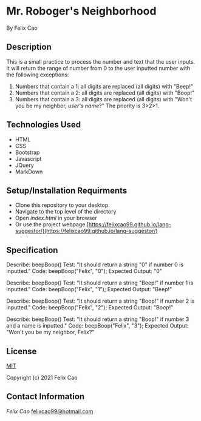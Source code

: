 # Mr. Roboger's Neighborhood #

By Felix Cao

## Description ##
This is a small practice to process the number and text that the user inputs. It will return the range of number from 0 to the user inputted number with the following exceptions:
1. Numbers that contain a 1: all digits are replaced (all digits) with "Beep!"
2. Numbers that contain a 2: all digits are replaced (all digits) with "Boop!"
3. Numbers that contain a 3: all digits are replaced (all digits) with "Won't you be my neighbor, *user's name*?"
The priority is 3>2>1.

## Technologies Used ##
* HTML
* CSS
* Bootstrap
* Javascript
* JQuery
* MarkDown

## Setup/Installation Requirments ##
* Clone this repository to your desktop.
* Navigate to the top level of the directory
* Open _index.html_ in your browser
* Or use the project webpage [https://felixcao99.github.io/lang-suggestor/](https://felixcao99.github.io/lang-suggestor/)

## Specification
Describe: beepBoop()
Test: "It should return a string "0" if number 0 is inputted."
Code: beepBoop("Felix", "0");
Expected Output: "0"

Describe: beepBoop()
Test: "It should return a string "Beep!" if number 1 is inputted."
Code: beepBoop("Felix", "1");
Expected Output: "Beep!"

Describe: beepBoop()
Test: "It should return a string "Boop!" if number 2 is inputted."
Code: beepBoop("Felix", "2");
Expected Output: "Boop!"

Describe: beepBoop()
Test: "It should return a string "Boop!" if number 3 and a name is inputted."
Code: beepBoop("Felix", "3");
Expected Output: "Won't you be my neighbor, Felix?"

## License ##
[MIT](https://en.wikipedia.org/wiki/MIT_License)

Copyright (c) 2021 Felix Cao

## Contact Information ##
_Felix Cao_ [felixcao99@hotmail.com](mailto:felixcao99@hotmail.com)